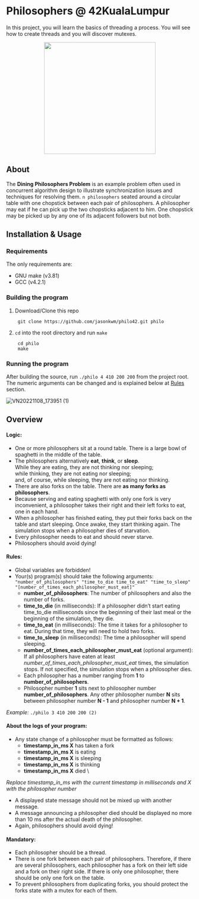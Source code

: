 # Philosophers @ 42KualaLumpur

In this project, you will learn the basics of threading a process. You will see how to create threads and you will discover mutexes.

<p align="center">
<img width="300" height="300" src="https://user-images.githubusercontent.com/32697686/200514831-a38f5b87-21e6-448c-b5e3-b57e0babb91c.png">
</p>

## About
The **Dining Philosophers Problem** is an example problem often used in concurrent algorithm design to illustrate synchronization issues
and techniques for resolving them. `n philosophers` seated around a circular table with one chopstick between each pair of philosophers.
A philosopher may eat if he can pick up the two chopsticks adjacent to him.
One chopstick may be picked up by any one of its adjacent followers but not both.

## Installation & Usage

### Requirements
The only requirements are:
- GNU make (v3.81)
- GCC (v4.2.1)

### Building the program

1. Download/Clone this repo

        git clone https://github.com/jasonkwm/philo42.git philo
2. `cd` into the root directory and run `make`

        cd philo
        make

### Running the program

After building the source, run `./philo 4 410 200 200` from the project root. The numeric arguments can be changed and is explained below at [Rules](https://github.com/jasonkwm/philo42/new/master?readme=1#rules) section.

![VN20221108_173951 (1)](https://user-images.githubusercontent.com/32697686/200530917-bbb0a0cf-63c6-4050-a89c-8a2b85b59fe6.gif)

## Overview
#### Logic:
- One or more philosophers sit at a round table. There is a large bowl of spaghetti in the middle of the table.
- The philosophers alternatively **eat**, **think**, or **sleep**. \
While they are eating, they are not thinking nor sleeping;\
while thinking, they are not eating nor sleeping;\
and, of course, while sleeping, they are not eating nor thinking.
- There are also forks on the table. There are **as many forks as philosophers**.
- Because serving and eating spaghetti with only one fork is very inconvenient, a philosopher takes their right and their left forks to eat, one in each hand.
- When a philosopher has finished eating, they put their forks back on the table and start sleeping.
Once awake, they start thinking again. The simulation stops when a philosopher dies of starvation.
- Every philosopher needs to eat and should never starve.
- Philosophers should avoid dying!
#### Rules:
- Global variables are forbidden!
- Your(s) program(s) should take the following arguments:
 `"number_of_philosophers" "time_to_die time_to_eat" "time_to_sleep"
"[number_of_times_each_philosopher_must_eat]"`
  - **number_of_philosophers**: The number of philosophers and also the number of forks.
  - **time_to_die** (in milliseconds): If a philosopher didn’t start eating time_to_die milliseconds since the beginning of their last meal
  or the beginning of the simulation, they die.
  - **time_to_eat** (in milliseconds): The time it takes for a philosopher to eat. During that time, they will need to hold two forks.
  - **time_to_sleep** (in milliseconds): The time a philosopher will spend sleeping.
  - **number_of_times_each_philosopher_must_eat** (optional argument): If all philosophers have eaten at least *number_of_times_each_philosopher_must_eat* times,
  the simulation stops. If not specified, the simulation stops when a philosopher dies.
  - Each philosopher has a number ranging from **1** to **number_of_philosophers**.
  - Philosopher number **1** sits next to philosopher number **number_of_philosophers**.
Any other philosopher number **N** sits between philosopher number **N - 1** and philosopher number **N + 1**.

*Example:* `./philo 3 410 200 200 (2)`
#### About the logs of your program:
- Any state change of a philosopher must be formatted as follows:
  - **timestamp_in_ms X** has taken a fork
  - **timestamp_in_ms X** is eating
  - **timestamp_in_ms X** is sleeping
  - **timestamp_in_ms X** is thinking
  - **timestamp_in_ms X** died \
  
*Replace timestamp_in_ms with the current timestamp in milliseconds
and X with the philosopher number*

- A displayed state message should not be mixed up with another message.
- A message announcing a philosopher died should be displayed no more than 10 ms after the actual death of the philosopher.
- Again, philosophers should avoid dying!

#### Mandatory:
- Each philosopher should be a thread.
- There is one fork between each pair of philosophers. Therefore, if there are several philosophers, each philosopher has a fork on their left side
and a fork on their right side. If there is only one philosopher, there should be only one fork on the table.
- To prevent philosophers from duplicating forks, you should protect the forks state with a mutex for each of them.
